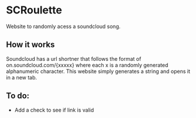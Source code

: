 # SCRoulette
Website to randomly acess a soundcloud song.

## How it works
Soundcloud has a url shortner that follows the format of on.soundcloud.com/{xxxxx} where each x is a randomly generated alphanumeric character. This website simply generates a string and opens it in a new tab.

## To do:
- Add a check to see if link is valid
